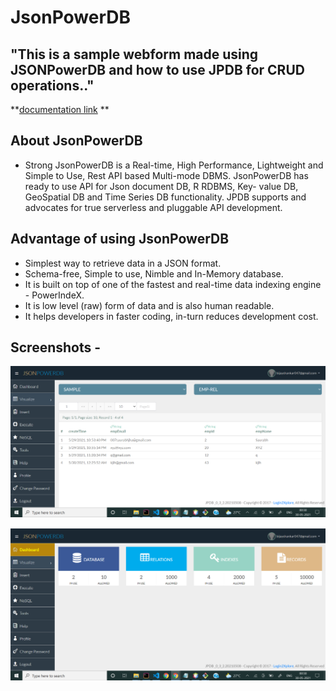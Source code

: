 # JsonPowerDB
## "This is a sample webform made using **JSONPowerDB** and how to use JPDB for CRUD operations.."

**[documentation link](https://login2explore.com/jpdb/docs.html) **
 
 ## About JsonPowerDB
- Strong JsonPowerDB is a Real-time, High Performance, Lightweight and Simple to Use, Rest API based Multi-mode DBMS. JsonPowerDB has ready to use API for Json document DB,   R   RDBMS, Key-  value DB, GeoSpatial DB and Time Series DB functionality. JPDB supports and advocates for true serverless and pluggable API development. 

## Advantage of using JsonPowerDB
- Simplest way to retrieve data in a JSON format.
- Schema-free, Simple to use, Nimble and In-Memory database.
- It is built on top of one of the fastest and real-time data indexing engine - PowerIndeX.
- It is low level (raw) form of data and is also human readable.
- It helps developers in faster coding, in-turn reduces development cost.

## Screenshots -
![Dashboard](images/a.png)

![](images/b.png)
 
